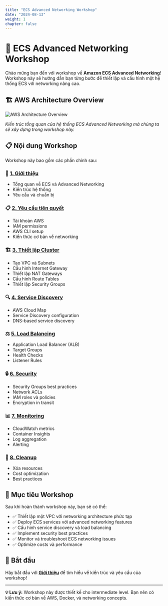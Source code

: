 ```yaml
---
title: "ECS Advanced Networking Workshop"
date: "2024-08-13"
weight: 1
chapter: false
---
```


# 🚀 ECS Advanced Networking Workshop

Chào mừng bạn đến với workshop về **Amazon ECS Advanced Networking**! Workshop này sẽ hướng dẫn bạn từng bước để thiết lập và cấu hình một hệ thống ECS với networking nâng cao.

## 🏗️ AWS Architecture Overview

![AWS Architecture Overview](/images/aws-architecture.png)

*Kiến trúc tổng quan của hệ thống ECS Advanced Networking mà chúng ta sẽ xây dựng trong workshop này.*

## 📋 Nội dung Workshop

Workshop này bao gồm các phần chính sau:

### 🔧 [1. Giới thiệu](/1-introduction/)
- Tổng quan về ECS và Advanced Networking
- Kiến trúc hệ thống
- Yêu cầu và chuẩn bị

### 📋 [2. Yêu cầu tiên quyết](/2-prerequisites/)
- Tài khoản AWS
- IAM permissions
- AWS CLI setup
- Kiến thức cơ bản về networking

### 🏗️ [3. Thiết lập Cluster](/3-cluster-setup/)
- Tạo VPC và Subnets
- Cấu hình Internet Gateway
- Thiết lập NAT Gateways
- Cấu hình Route Tables
- Thiết lập Security Groups

### 🔍 [4. Service Discovery](/4-service-discovery/)
- AWS Cloud Map
- Service Discovery configuration
- DNS-based service discovery

### ⚖️ [5. Load Balancing](/5-load-balancing/)
- Application Load Balancer (ALB)
- Target Groups
- Health Checks
- Listener Rules

### 🔒 [6. Security](/6-security/)
- Security Groups best practices
- Network ACLs
- IAM roles và policies
- Encryption in transit

### 📊 [7. Monitoring](/7-monitoring/)
- CloudWatch metrics
- Container Insights
- Log aggregation
- Alerting

### 🧹 [8. Cleanup](/8-cleanup/)
- Xóa resources
- Cost optimization
- Best practices

## 🎯 Mục tiêu Workshop

Sau khi hoàn thành workshop này, bạn sẽ có thể:

- ✅ Thiết lập một VPC với networking architecture phức tạp
- ✅ Deploy ECS services với advanced networking features
- ✅ Cấu hình service discovery và load balancing
- ✅ Implement security best practices
- ✅ Monitor và troubleshoot ECS networking issues
- ✅ Optimize costs và performance

## 🚀 Bắt đầu

Hãy bắt đầu với [**Giới thiệu**](/1-introduction/) để tìm hiểu về kiến trúc và yêu cầu của workshop!

---

**💡 Lưu ý:** Workshop này được thiết kế cho intermediate level. Bạn nên có kiến thức cơ bản về AWS, Docker, và networking concepts.
